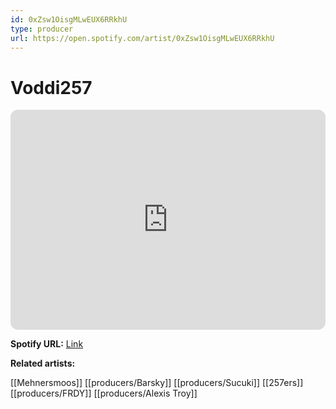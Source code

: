 ```yaml
---
id: 0xZsw1OisgMLwEUX6RRkhU
type: producer
url: https://open.spotify.com/artist/0xZsw1OisgMLwEUX6RRkhU
---
```

# Voddi257

<iframe style="border-radius:12px" src="https://open.spotify.com/embed/artist/0xZsw1OisgMLwEUX6RRkhU" width="100%" height="352" frameBorder="0" allowfullscreen="" allow="autoplay; clipboard-write; encrypted-media; fullscreen; picture-in-picture" loading="lazy"></iframe>

**Spotify URL:** [Link](https://open.spotify.com/artist/0xZsw1OisgMLwEUX6RRkhU)

**Related artists:**

[[Mehnersmoos]]
[[producers/Barsky]]
[[producers/Sucuki]]
[[257ers]]
[[producers/FRDY]]
[[producers/Alexis Troy]]

